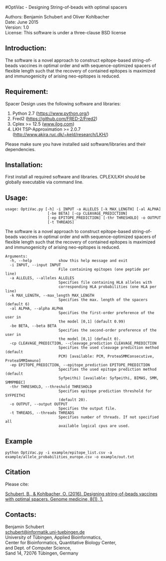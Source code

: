 #OptiVac - Designing String-of-beads with optimal spacers

Authors: Benjamin Schubert and Oliver Kohlbacher   
Date: June 2015   
Version: 1.0  
License: This software is under a three-clause BSD license  


Introduction:
-------------
The software is a novel approach to construct epitope-based string-of-beads
vaccines in optimal order and with sequence-optimized spacers of flexible length
such that the recovery of contained epitopes is maximized and immunogenicity of 
arising neo-epitopes is reduced. 

Requirement:
-------------
Spacer Design uses the following software and libraries:

 1.  Python 2.7 (https://www.python.org/)
 2.  Fred2 (https://github.com/FRED-2/Fred2)
 3.  Cplex >= 12.5 (www.ilog.com)
 4.  LKH TSP-Approximation >= 2.0.7 (http://www.akira.ruc.dk/~keld/research/LKH/)

Please make sure you have installed said software/libraries
and their dependencies.


Installation:
-------------
First install all required software and libraries. CPLEX/LKH should be globally executable
via command line. 


Usage:
-------------
```
usage: OptiVac.py [-h] -i INPUT -a ALLELES [-k MAX_LENGTH] [-al ALPHA]
                   [-be BETA] [-cp CLEAVAGE_PREDICTION]
                   [-ep EPITOPE_PREDICTION] [-thr THRESHOLD] -o OUTPUT
                   [-t THREADS]
```

The software is a novel approach to construct epitope-based string-of-beads
vaccines in optimal order and with sequence-optimized spacers of flexible
length such that the recovery of contained epitopes is maximized and
immunogenicity of arising neo-epitopes is reduced.
```
Arguments:
  -h, --help            show this help message and exit
  -i INPUT, --input INPUT
                        File containing epitopes (one peptide per line)
  -a ALLELES, --alleles ALLELES
                        Specifies file containing HLA alleles with
                        corresponding HLA probabilities (one HLA per line)
  -k MAX_LENGTH, --max_length MAX_LENGTH
                        Specifies the max. length of the spacers (default 6)
  -al ALPHA, --alpha ALPHA
                        Specifies the first-order preference of the user in
                        the model [0,1] (default 0.99)
  -be BETA, --beta BETA
                        Specifies the second-order preference of the user in
                        the model [0,1] (default 0).
  -cp CLEAVAGE_PREDICTION, --cleavage_prediction CLEAVAGE_PREDICTION
                        Specifies the used cleavage prediction method (default
                        PCM) [available: PCM, ProteaSMMConsecutive, ProteaSMMImmuno]
  -ep EPITOPE_PREDICTION, --epitope_prediction EPITOPE_PREDICTION
                        Specifies the used epitope prediction method (default
                        Syfpeithi) [available: Syfpeithi, BIMAS, SMM, SMMPMBEC]
  -thr THRESHOLD, --threshold THRESHOLD
                        Specifies epitope prediction threshold for SYFPEITHI
                        (default 20).
  -o OUTPUT, --output OUTPUT
                        Specifies the output file.
  -t THREADS, --threads THREADS
                        Specifies number of threads. If not specified all
                        available logical cpus are used.
```
Example
------
```
python OptiVac.py -i example/epitope_list.csv -a example/allele_probabilities_europe.csv -o example/out.txt
```

Citation
-------

Please cite:

[Schubert, B., & Kohlbacher, O. (2016). Designing string-of-beads vaccines with optimal spacers. Genome medicine, 8(1), 1.](http://genomemedicine.biomedcentral.com/articles/10.1186/s13073-016-0263-6)


Contacts:
---------

Benjamin Schubert   
schubert@informatik.uni-tuebingen.de   
University of Tübingen, Applied Bioinformatics,   
Center for Bioinformatics, Quantitative Biology Center,   
and Dept. of Computer Science,   
Sand 14, 72076 Tübingen, Germany
